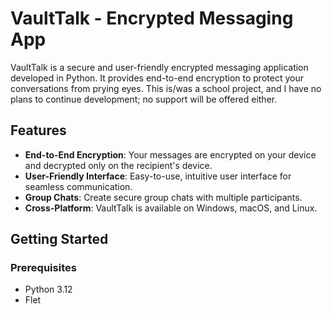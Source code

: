 # VaultTalk - Encrypted Messaging App

VaultTalk is a secure and user-friendly encrypted messaging application developed in Python. It provides end-to-end encryption to protect your conversations from prying eyes. This is/was a school project, and I have no plans to continue development; no support will be offered either.

## Features

- **End-to-End Encryption**: Your messages are encrypted on your device and decrypted only on the recipient's device.
- **User-Friendly Interface**: Easy-to-use, intuitive user interface for seamless communication.
- **Group Chats**: Create secure group chats with multiple participants.
- **Cross-Platform**: VaultTalk is available on Windows, macOS, and Linux.

## Getting Started

### Prerequisites

- Python 3.12
- Flet 
